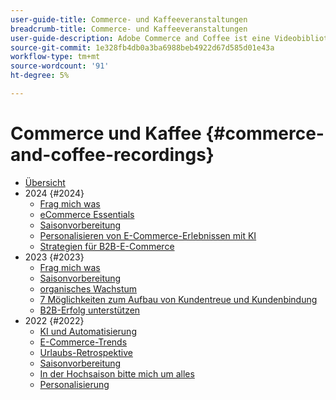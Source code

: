 ```yaml
---
user-guide-title: Commerce- und Kaffeeveranstaltungen
breadcrumb-title: Commerce- und Kaffeeveranstaltungen
user-guide-description: Adobe Commerce and Coffee ist eine Videobibliothek, in der Experten und Kollegen ihre Gedanken und Ideen zur Verwendung von Adobe Commerce vorstellen.
source-git-commit: 1e328fb4db0a3ba6988beb4922d67d585d01e43a
workflow-type: tm+mt
source-wordcount: '91'
ht-degree: 5%

---
```



# Commerce und Kaffee {#commerce-and-coffee-recordings}

+ [Übersicht](overview.md)
+ 2024 {#2024}
   + [Frag mich was](2024/ask-me-anything.md)
   + [eCommerce Essentials](2024/ecommerce-essentials.md)
   + [Saisonvorbereitung](2024/peak-season-prep.md)
   + [Personalisieren von E-Commerce-Erlebnissen mit KI](2024/personalize-ecommerce.md)
   + [Strategien für B2B-E-Commerce](2024/commerce-and-coffee-strategies-for-b2b-ecommerce.md)
+ 2023 {#2023}
   + [Frag mich was](2023/ask-me-anything.md)
   + [Saisonvorbereitung](2023/peak-season-prep.md)
   + [organisches Wachstum](2023/organic-growth.md)
   + [7 Möglichkeiten zum Aufbau von Kundentreue und Kundenbindung](2023/loyalty-retention.md)
   + [B2B-Erfolg unterstützen](2023/b2b.md)
+ 2022 {#2022}
   + [KI und Automatisierung](2022/ai-and-automation.md)
   + [E-Commerce-Trends](2022/ecommerce-trends.md)
   + [Urlaubs-Retrospektive](2022/holiday.md)
   + [Saisonvorbereitung](2022/peak-season-prep.md)
   + [In der Hochsaison bitte mich um alles](2022/peak-season-ask-anything.md)
   + [Personalisierung](2022/personalization.md)

<!--+ Commerce Events {#commerce-events}
  + [Overview](commerce-events/overview.md)
  + 2022 {#2022}
    + [Top Tips and Tricks for Adobe Campaign Standard](customer-journeys/2022/tips-and-tricks.md)
    + [Develop and customize data models in Adobe [!DNL Campaign Classic]](customer-journeys/2022/data-models.md)

+ Data and insights {#commerce-release-updates}
  + [Overview](commerce-release-updates/overview.md)
  + 2022 {#2022}
    + [Innovations and trends](data-and-insights/2022/innovations.md)
    + [Sensei and Analysis Workspace](data-and-insights/2022/sensei.md)
    + [Personalize and automate with Adobe Target](data-and-insights/2022/personalize.md)
    + [Analytics and Target applications for Mobile and Apps](data-and-insights/2022/mobile-and-apps.md)
    + [Cross Device Analytics and Customer Journey Analytics](data-and-insights/2022/cross-device-analytics.md) -->
